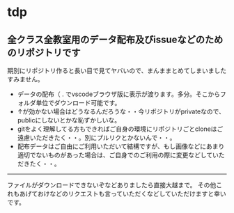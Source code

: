 # tdp

## 全クラス全教室用のデータ配布及びissueなどのためのリポジトリです
期別にリポジトリ作ると長い目で見てヤバいので、まんままとめてしまいましたすみません。

- データの配布（ . でvscodeブラウザ版に表示が渡ります。多分。そこからフォルダ単位でダウンロード可能です。
- ↑が効かない場合はどうなるんだろうな・・今リポジトリがprivateなので、publicにしないとかな恥ずかしいな。
- gitをよく理解してる方もできればご自身の環境にリポジトリごとcloneはご遠慮いただきたく・・。別にプルリクとかないんで・・。
- 配布データはご自由にご利用いただいて結構ですが、もし画像などにあまり適切でないものがあった場合は、ご自身でのご利用の際に変更などしていただきたく・・。

---

ファイルがダウンロードできないぞなどありましたら直接大越まで。
その他これもあげておけなどのリクエストも言っていただくなどしていただけますと幸いです。
